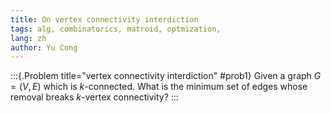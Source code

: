```yaml
---
title: On vertex connectivity interdiction
tags: alg, combinatorics, matroid, optmization, 
lang: zh
author: Yu Cong
---
```



:::{.Problem title="vertex connectivity interdiction" #prob1}
Given a graph $G=(V,E)$ which is $k$-connected. What is the minimum set of edges whose removal breaks $k$-vertex connectivity?
:::
